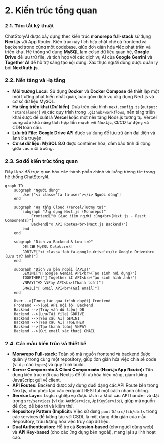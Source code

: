 # 2. Kiến trúc tổng quan

### 2.1. Tóm tắt kỹ thuật

ChatStoryAI được xây dựng theo kiến trúc **monorepo full-stack** sử dụng **Next.js** với App Router. Kiến trúc này tích hợp chặt chẽ cả frontend và backend trong cùng một codebase, giúp đơn giản hóa việc phát triển và triển khai. Hệ thống sử dụng **MySQL** làm cơ sở dữ liệu quan hệ, **Google Drive** để lưu trữ file, và tích hợp với các dịch vụ AI của **Google Gemini** và **Together AI** để hỗ trợ sáng tạo nội dung. Xác thực người dùng được quản lý bởi **NextAuth.js**.

### 2.2. Nền tảng và Hạ tầng

- **Môi trường Local:** Sử dụng **Docker** và **Docker Compose** để thiết lập một môi trường phát triển nhất quán, bao gồm dịch vụ ứng dụng Next.js và cơ sở dữ liệu MySQL.
- **Hạ tầng triển khai (Dự kiến):** Dựa trên cấu hình `next.config.ts` (`output: 'standalone'`) và các quy trình trong `.github/workflows`, nền tảng triển khai được đề xuất là **Vercel** hoặc một nền tảng Node.js tương tự. Vercel cung cấp khả năng tích hợp liền mạch với Next.js, CI/CD tự động và CDN toàn cầu.
- **Lưu trữ File:** **Google Drive API** được sử dụng để lưu trữ ảnh đại diện và ảnh bìa truyện.
- **Cơ sở dữ liệu:** **MySQL 8.0** được container hóa, đảm bảo tính di động giữa các môi trường.

### 2.3. Sơ đồ kiến trúc tổng quan

Đây là sơ đồ trực quan hóa các thành phần chính và luồng tương tác trong hệ thống ChatStoryAI.

```mermaid
graph TD
    subgraph "Người dùng"
        User["<i class='fa fa-user'></i> Người dùng"]
    end

    subgraph "Hạ tầng Cloud (Vercel/Tương tự)"
        subgraph "Ứng dụng Next.js (Monorepo)"
            Frontend["🌐 Giao diện người dùng<br>(Next.js - React Components)"]
            Backend["⚙️ API Routes<br>(Next.js Backend)"]
        end
    end

    subgraph "Dịch vụ Backend & Lưu trữ"
        DB[(🗃️ MySQL Database)]
        GDRIVE["<i class='fab fa-google-drive'></i> Google Drive<br>(Lưu trữ ảnh)"]
    end

    subgraph "Dịch vụ bên ngoài (APIs)"
        GEMINI["🤖 Google Gemini API<br>(Tạo sinh nội dung)"]
        TOGETHER["🎨 Together AI API<br>(Tạo sinh hình ảnh)"]
        VNPAY["💳 VNPay API<br>(Thanh toán)"]
        GMAIL["📧 Gmail API<br>(Gửi email)"]
    end

    User -->|Tương tác qua trình duyệt| Frontend
    Frontend -->|Gọi API nội bộ| Backend
    Backend -->|Truy vấn dữ liệu| DB
    Backend -->|Lưu/Tải file| GDRIVE
    Backend -->|Yêu cầu AI| GEMINI
    Backend -->|Yêu cầu AI| TOGETHER
    Backend -->|Tạo thanh toán| VNPAY
    Backend -->|Gửi email xác thực| GMAIL
```

### 2.4. Các mẫu kiến trúc và thiết kế

- **Monorepo Full-stack:** Toàn bộ mã nguồn frontend và backend được quản lý trong cùng một repository, giúp đơn giản hóa việc chia sẻ code (ví dụ: các `types`) và quy trình build.
- **Server Components & Client Components (Next.js App Router):** Tận dụng kiến trúc mới của Next.js để tối ưu hóa hiệu năng, giảm lượng JavaScript gửi về client.
- **API Routes:** Backend được xây dựng dưới dạng các API Route bên trong Next.js, cho phép tạo các endpoint RESTful một cách nhanh chóng.
- **Service Layer:** Logic nghiệp vụ được tách ra khỏi các API handler và đặt trong `src/services` (ví dụ: `AuthService`, `ApiKeyService`), giúp mã nguồn dễ đọc, dễ bảo trì và kiểm thử.
- **Repository Pattern (Implicit):** Việc sử dụng `pool` từ `src/lib/db.ts` trong các services để tương tác với CSDL là một dạng đơn giản của mẫu Repository, trừu tượng hóa việc truy cập dữ liệu.
- **Dual Authentication:** Hỗ trợ cả **Session-based** (cho người dùng web) và **API Key-based** (cho các ứng dụng bên ngoài), mang lại sự linh hoạt cao.
